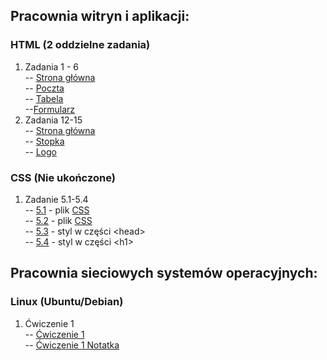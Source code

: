 ## Pracownia witryn i aplikacji:
### HTML (2 oddzielne zadania)

1. Zadania 1 - 6 <br>
-- [Strona główna](https://obliviouscow.github.io/mikolaj.github.io/) <br>
-- [Poczta](https://obliviouscow.github.io/mikolaj.github.io/poczta_kopytko.html) <br>
-- [Tabela](https://obliviouscow.github.io/mikolaj.github.io/tabela_kopytko.html) <br>
--[Formularz](https://obliviouscow.github.io/mikolaj.github.io/formularz_kopytko.html) <br>
2. Zadania 12-15 <br>
-- [Strona główna](https://obliviouscow.github.io/12-15/glowny_kopytko.html) <br>
-- [Stopka](https://obliviouscow.github.io/12-15/stopka_kopytko.html) <br>
-- [Logo](https://obliviouscow.github.io/12-15/logo_kopytko.html) <br>

### CSS (Nie ukończone)

1. Zadanie 5.1-5.4 <br>
-- [5.1](https://obliviouscow.github.io/CSS/kopy_z5_1.html) - plik [CSS](https://obliviouscow.github.io/CSS/kopy_z5_1.css) <br>
-- [5.2](https://obliviouscow.github.io/CSS/kopy_z5_2.html) - plik [CSS](https://obliviouscow.github.io/CSS/kopy_z5_2.css) <br>
-- [5.3](https://obliviouscow.github.io/CSS/kopy_z5_3.html) - styl w części \<head> <br>
-- [5.4](https://obliviouscow.github.io/CSS/kopy_z5_4.html) - styl w części \<h1> <br>

## Pracownia sieciowych systemów operacyjnych:
### Linux (Ubuntu/Debian)

1. Ćwiczenie 1 <br>
-- [Ćwiczenie 1](https://obliviouscow.github.io/pracowniaSSO/cw1.docx) <br>
-- [Ćwiczenie 1 Notatka](https://obliviouscow.github.io/pracowniaSSO/cw1%20notatka.docx) <br>